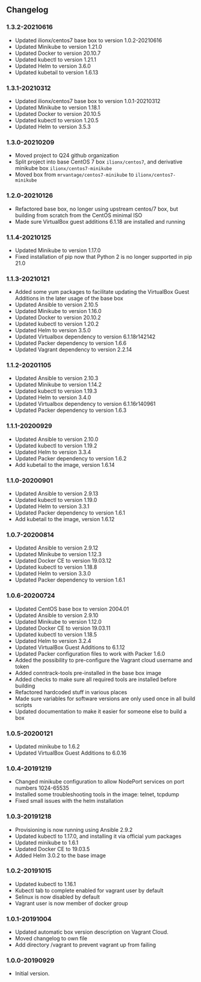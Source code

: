 ## Changelog

### 1.3.2-20210616
* Updated ilionx/centos7 base box to version 1.0.2-20210616
* Updated Minikube to version 1.21.0
* Updated Docker to version 20.10.7
* Updated kubectl to version 1.21.1
* Updated Helm to version 3.6.0
* Updated kubetail to version 1.6.13

### 1.3.1-20210312
* Updated ilionx/centos7 base box to version 1.0.1-20210312
* Updated Minikube to version 1.18.1
* Updated Docker to version 20.10.5
* Updated kubectl to version 1.20.5
* Updated Helm to version 3.5.3

### 1.3.0-20210209
* Moved project to Q24 github organization
* Split project into base CentOS 7 box `ilionx/centos7`, and derivative minikube box `ilionx/centos7-minikube`
* Moved box from `mrvantage/centos7-minikube` to `ilionx/centos7-minikube`

### 1.2.0-20210126
* Refactored base box, no longer using upstream centos/7 box, but building from scratch from the CentOS minimal ISO
* Made sure VirtualBox guest additions 6.1.18 are installed and running

### 1.1.4-20210125
* Updated Minikube to version 1.17.0
* Fixed installation of pip now that Python 2 is no longer supported in pip 21.0

### 1.1.3-20210121
* Added some yum packages to facilitate updating the VirtualBox Guest Additions in the later usage of the base box
* Updated Ansible to version 2.10.5
* Updated Minikube to version 1.16.0
* Updated Docker to version 20.10.2
* Updated kubectl to version 1.20.2
* Updated Helm to version 3.5.0
* Updated Virtualbox dependency to version 6.1.18r142142
* Updated Packer dependency to version 1.6.6
* Updated Vagrant dependency to version 2.2.14

### 1.1.2-20201105
* Updated Ansible to version 2.10.3
* Updated Minikube to version 1.14.2
* Updated kubectl to version 1.19.3
* Updated Helm to version 3.4.0
* Updated Virtualbox dependency to version 6.1.16r140961
* Updated Packer dependency to version 1.6.3

### 1.1.1-20200929
* Updated Ansible to version 2.10.0
* Updated kubectl to version 1.19.2
* Updated Helm to version 3.3.4
* Updated Packer dependency to version 1.6.2
* Add kubetail to the image, version 1.6.14

### 1.1.0-20200901
* Updated Ansible to version 2.9.13
* Updated kubectl to version 1.19.0
* Updated Helm to version 3.3.1
* Updated Packer dependency to version 1.6.1
* Add kubetail to the image, version 1.6.12

### 1.0.7-20200814
* Updated Ansible to version 2.9.12
* Updated Minikube to version 1.12.3
* Updated Docker CE to version 19.03.12
* Updated kubectl to version 1.18.8
* Updated Helm to version 3.3.0
* Updated Packer dependency to version 1.6.1

### 1.0.6-20200724
* Updated CentOS base box to version 2004.01
* Updated Ansible to version 2.9.10
* Updated Minikube to version 1.12.0
* Updated Docker CE to version 19.03.11
* Updated kubectl to version 1.18.5
* Updated Helm to version 3.2.4
* Updated VirtualBox Guest Additions to 6.1.12
* Updated Packer configuration files to work with Packer 1.6.0
* Added the possibility to pre-configure the Vagrant cloud username and token
* Added conntrack-tools pre-installed in the base box image
* Added checks to make sure all required tools are installed before building
* Refactored hardcoded stuff in various places
* Made sure variables for software versions are only used once in all build scripts
* Updated documentation to make it easier for someone else to build a box

### 1.0.5-20200121
* Updated minikube to 1.6.2
* Updated VirtualBox Guest Additions to 6.0.16

### 1.0.4-20191219
* Changed minikube configuration to allow NodePort services on port numbers 1024-65535
* Installed some troubleshooting tools in the image: telnet, tcpdump
* Fixed small issues with the helm installation

### 1.0.3-20191218
* Provisioning is now running using Ansible 2.9.2
* Updated kubectl to 1.17.0, and installing it via official yum packages
* Updated minikube to 1.6.1
* Updated Docker CE to 19.03.5
* Added Helm 3.0.2 to the base image

### 1.0.2-20191015
* Updated kubectl to 1.16.1
* Kubectl tab to complete enabled for vagrant user by default
* Selinux is now disabled by default
* Vagrant user is now member of docker group

### 1.0.1-20191004
* Updated automatic box version description on Vagrant Cloud.
* Moved changelog to own file
* Add directory /vagrant to prevent vagrant up from failing

### 1.0.0-20190929
* Initial version.